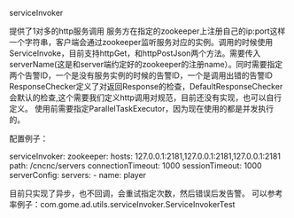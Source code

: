 serviceInvoker

提供了1对多的http服务调用
服务方在指定的zookeeper上注册自己的ip:port这样一个字符串，客户端会通过zookeeper监听服务对应的实例。调用的时候使用ServiceInvoke，目前支持httpGet，和httpPostJson两个方法。需要传入serverName(这是和server端约定好的zookeeper的注册name）。同时需要指定两个告警ID，一个是没有服务实例的时候的告警ID，一个是调用出错的告警ID
ResponseChecker定义了对返回Response的检查，DefaultResponseChecker会默认的检查,这个需要我们定义http调用对规范，目前还没有实现，也可以自行定义。
使用前需要指定ParallelTaskExecutor，因为现在使用的都是并发执行的。

配置例子：

serviceInvoker:
  zookeeper:
    hosts: 127.0.0.1:2181,127.0.0.1:2181,127.0.0.1:2181
    path: /cncnc/servers
    connectionTimeout: 1000
    sessionTimeout: 1000
  serverConfig:
    servers:
      - name: player
      
目前只实现了异步，也不回调，会重试指定次数，然后错误后发告警。
可以参考率例子：com.gome.ad.utils.serviceInvoker.ServiceInvokerTest
